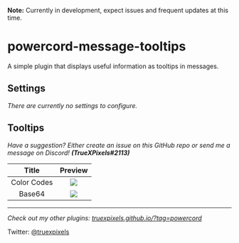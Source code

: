 **Note:** Currently in development, expect issues and frequent updates at this time.

# powercord-message-tooltips

A simple plugin that displays useful information as tooltips in messages.

## Settings

_There are currently no settings to configure._

## Tooltips

_Have a suggestion? Either create an issue on this GitHub repo or send me a message on Discord!_ **_(TrueXPixels#2113)_**

|    Title    |                 Preview                 |
| :---------: | :-------------------------------------: |
| Color Codes | ![](https://i.plexidev.org/1Gdzuok.gif) |
|   Base64    | ![](https://i.plexidev.org/A8xHamk.gif) |

<!-- Note to self, gifs use 1000x850 from bottom left of window -->

---

_Check out my other plugins: [truexpixels.github.io/?tag=powercord](https://truexpixels.github.io/?tag=powercord)_

Twitter: [@truexpixels](https://twitter.com/truexpixels)

